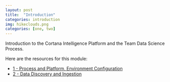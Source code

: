 ```yaml
---
layout: post
title:  "Introduction"
categories: introduction
img: hikeclouds.png
categories: [one, two]
---
```

Introduction to the Cortana Intelligence Platform and the Team Data Science Process.

Here are the resources for this module:

* [1 - Process and Platform, Environment Configuration]({{site.baseurl}}/resources/CISW-FoundationsSection1.pdf)
* [2 - Data Discovery and Ingestion]({{site.baseurl}}/resources/CISW-FoundationsSection2.pdf)
